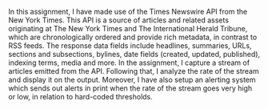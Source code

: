 In this assignment, I have made use of the Times Newswire API from the New York Times. This API is a source of articles and related assets originating at The New York Times and The International Herald Tribune, which are chronologically ordered and provide rich metadata, in contrast to RSS feeds. The response data fields include headlines, summaries, URLs, sections and subsections, bylines, date fields (created, updated, published), indexing terms, media and more.
In the assignment, I capture a stream of articles emitted from the API. Following that, I analyze the rate of the stream and display it on the output.
Moreover, I have also setup an alerting system which sends out alerts in print when the rate of the stream goes very high or low, in relation to hard-coded thresholds.
